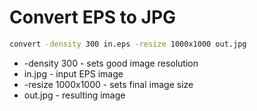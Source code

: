 # Convert EPS to JPG

```bash
convert -density 300 in.eps -resize 1000x1000 out.jpg
```

- -density 300 - sets good image resolution
- in.jpg - input EPS image
- -resize 1000x1000 - sets final image size
- out.jpg - resulting image
